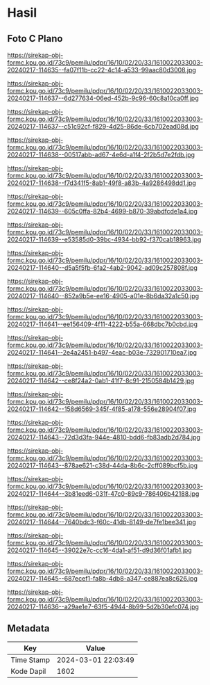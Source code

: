 # Hasil

## Foto C Plano

https://sirekap-obj-formc.kpu.go.id/73c9/pemilu/pdpr/16/10/02/20/33/1610022033003-20240217-114635--fa07f11b-cc22-4c14-a533-99aac80d3008.jpg

https://sirekap-obj-formc.kpu.go.id/73c9/pemilu/pdpr/16/10/02/20/33/1610022033003-20240217-114637--6d277634-06ed-452b-9c96-60c8a10ca0ff.jpg

https://sirekap-obj-formc.kpu.go.id/73c9/pemilu/pdpr/16/10/02/20/33/1610022033003-20240217-114637--c51c92cf-f829-4d25-86de-6cb702ead08d.jpg

https://sirekap-obj-formc.kpu.go.id/73c9/pemilu/pdpr/16/10/02/20/33/1610022033003-20240217-114638--00517abb-ad67-4e6d-a1f4-2f2b5d7e2fdb.jpg

https://sirekap-obj-formc.kpu.go.id/73c9/pemilu/pdpr/16/10/02/20/33/1610022033003-20240217-114638--f7d341f5-8ab1-49f8-a83b-4a9286498dd1.jpg

https://sirekap-obj-formc.kpu.go.id/73c9/pemilu/pdpr/16/10/02/20/33/1610022033003-20240217-114639--605c0ffa-82b4-4699-b870-39abdfcde1a4.jpg

https://sirekap-obj-formc.kpu.go.id/73c9/pemilu/pdpr/16/10/02/20/33/1610022033003-20240217-114639--e53585d0-39bc-4934-bb92-f370cab18963.jpg

https://sirekap-obj-formc.kpu.go.id/73c9/pemilu/pdpr/16/10/02/20/33/1610022033003-20240217-114640--d5a5f5fb-6fa2-4ab2-9042-ad09c257808f.jpg

https://sirekap-obj-formc.kpu.go.id/73c9/pemilu/pdpr/16/10/02/20/33/1610022033003-20240217-114640--852a9b5e-ee16-4905-a01e-8b6da32a1c50.jpg

https://sirekap-obj-formc.kpu.go.id/73c9/pemilu/pdpr/16/10/02/20/33/1610022033003-20240217-114641--ee156409-4f11-4222-b55a-668dbc7b0cbd.jpg

https://sirekap-obj-formc.kpu.go.id/73c9/pemilu/pdpr/16/10/02/20/33/1610022033003-20240217-114641--2e4a2451-b497-4eac-b03e-732901710ea7.jpg

https://sirekap-obj-formc.kpu.go.id/73c9/pemilu/pdpr/16/10/02/20/33/1610022033003-20240217-114642--ce8f24a2-0ab1-41f7-8c91-2150584b1429.jpg

https://sirekap-obj-formc.kpu.go.id/73c9/pemilu/pdpr/16/10/02/20/33/1610022033003-20240217-114642--158d6569-345f-4f85-a178-556e28904f07.jpg

https://sirekap-obj-formc.kpu.go.id/73c9/pemilu/pdpr/16/10/02/20/33/1610022033003-20240217-114643--72d3d3fa-944e-4810-bdd6-fb83adb2d784.jpg

https://sirekap-obj-formc.kpu.go.id/73c9/pemilu/pdpr/16/10/02/20/33/1610022033003-20240217-114643--878ae621-c38d-44da-8b6c-2cff089bcf5b.jpg

https://sirekap-obj-formc.kpu.go.id/73c9/pemilu/pdpr/16/10/02/20/33/1610022033003-20240217-114644--3b81eed6-031f-47c0-89c9-786406b42188.jpg

https://sirekap-obj-formc.kpu.go.id/73c9/pemilu/pdpr/16/10/02/20/33/1610022033003-20240217-114644--7640bdc3-f60c-41db-8149-de7fe1bee341.jpg

https://sirekap-obj-formc.kpu.go.id/73c9/pemilu/pdpr/16/10/02/20/33/1610022033003-20240217-114645--39022e7c-cc16-4da1-af51-d9d36f01afb1.jpg

https://sirekap-obj-formc.kpu.go.id/73c9/pemilu/pdpr/16/10/02/20/33/1610022033003-20240217-114645--687ecef1-fa8b-4db8-a347-ce887ea8c626.jpg

https://sirekap-obj-formc.kpu.go.id/73c9/pemilu/pdpr/16/10/02/20/33/1610022033003-20240217-114636--a29ae1e7-63f5-4944-8b99-5d2b30efc074.jpg


## Metadata

| Key        | Value               |
| ---------- | ------------------- |
| Time Stamp | 2024-03-01 22:03:49 |
| Kode Dapil | 1602                |



